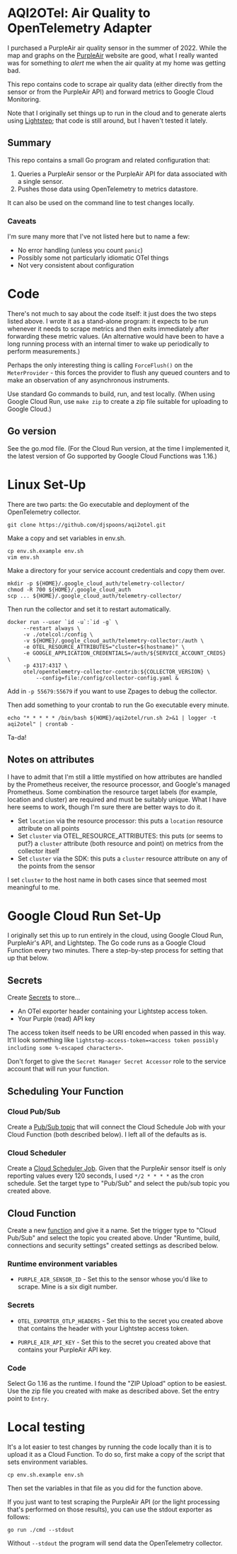 
# AQI2OTel: Air Quality to OpenTelemetry Adapter

I purchased a PurpleAir air quality sensor in the summer of 2022. While the
map and graphs on the [PurpleAir](https://purpleair.com) website are good,
what I really wanted was for something to _alert_ me when the air quality at
my home was getting bad.

This repo contains code to scrape air quality data (either directly from the
sensor or from the PurpleAir API) and forward metrics to Google Cloud
Monitoring.

Note that I originally set things up to run in the cloud and to generate
alerts using [Lightstep](https://lightstep.com); that code is still around,
but I haven't tested it lately.

## Summary

This repo contains a small Go program and related configuration that:

1. Queries a PurpleAir sensor or the PurpleAir API for data associated
   with a single sensor.
2. Pushes those data using OpenTelemetry to metrics datastore.

It can also be used on the command line to test changes locally.

### Caveats

I'm sure many more that I've not listed here but to name a few:

- No error handling (unless you count `panic`)
- Possibly some not particularly idiomatic OTel things
- Not very consistent about configuration

# Code

There's not much to say about the code itself: it just does the two steps
listed above. I wrote it as a stand-alone program: it expects to be run
whenever it needs to scrape metrics and then exits immediately after
forwarding these metric values. (An alternative would have been to have
a long running process with an internal timer to wake up periodically
to perform measurements.)

Perhaps the only interesting thing is calling `ForceFlush()` on the
`MeterProvider` - this forces the provider to flush any queued counters and
to make an observation of any asynchronous instruments.

Use standard Go commands to build, run, and test locally. (When using Google
Cloud Run, use `make zip` to create a zip file suitable for uploading to
Google Cloud.)

## Go version

See the go.mod file. (For the Cloud Run version, at the time I implemented it,
the latest version of Go supported by Google Cloud Functions was 1.16.)

# Linux Set-Up

There are two parts: the Go executable and deployment of the OpenTelemetry
collector.

    git clone https://github.com/djspoons/aqi2otel.git

Make a copy and set variables in env.sh.

    cp env.sh.example env.sh
    vim env.sh

Make a directory for your service account credentials and copy them over.

    mkdir -p ${HOME}/.google_cloud_auth/telemetry-collector/
    chmod -R 700 ${HOME}/.google_cloud_auth
    scp ... ${HOME}/.google_cloud_auth/telemetry-collector/

Then run the collector and set it to restart automatically.

    docker run --user `id -u`:`id -g` \
         --restart always \
         -v ./otelcol:/config \
         -v ${HOME}/.google_cloud_auth/telemetry-collector:/auth \
         -e OTEL_RESOURCE_ATTRIBUTES="cluster=$(hostname)" \
         -e GOOGLE_APPLICATION_CREDENTIALS=/auth/${SERVICE_ACCOUNT_CREDS} \
         -p 4317:4317 \
         otel/opentelemetry-collector-contrib:${COLLECTOR_VERSION} \
             --config=file:/config/collector-config.yaml &

Add in `-p 55679:55679` if you want to use Zpages to debug the collector.

Then add something to your crontab to run the Go executable every minute.

    echo "* * * * * /bin/bash ${HOME}/aqi2otel/run.sh 2>&1 | logger -t aqi2otel" | crontab -

Ta-da!

## Notes on attributes

I have to admit that I'm still a little mystified on how attributes are
handled by the Prometheus receiver, the resource processor, and Google's
managed Prometheus. Some combination the resource target labels (for example,
location and cluster) are required and must be suitably unique. What I have
here seems to work, though I'm sure there are better ways to do it.

* Set `location` via the resource processor: this puts a `location` resource
 attribute on all points
* Set `cluster` via OTEL_RESOURCE_ATTRIBUTES: this puts (or seems to put?) a
 `cluster` attribute (both resource and point) on metrics from the collector
 itself
* Set `cluster` via the SDK: this puts a `cluster` resource attribute on any
 of the points from the sensor

I set `cluster` to the host name in both cases since that seemed most
meaningful to me.

# Google Cloud Run Set-Up

I originally set this up to run entirely in the cloud, using Google Cloud Run,
PurpleAir's API, and Lightstep. The Go code runs as a Google Cloud Function
every two minutes. There a step-by-step process for setting that up that below.

## Secrets

Create [Secrets](https://console.cloud.google.com/security/secret-manager) to store...

- An OTel exporter header containing your Lightstep access token.
- Your Purple (read) API key

The access token itself needs to be URI encoded when passed in this way. It'll
look something like `lightstep-access-token=<access token possibly including
some %-escaped characters>`.

Don't forget to give the `Secret Manager Secret Accessor` role to the service
account that will run your function.

## Scheduling Your Function

### Cloud Pub/Sub

Create a [Pub/Sub
topic](https://console.cloud.google.com/cloudpubsub/topic/list) that will
connect the Cloud Schedule Job with your Cloud Function (both described
below). I left all of the defaults as is.

### Cloud Scheduler

Create a [Cloud Scheduler
Job](https://console.cloud.google.com/cloudscheduler). Given that the
PurpleAir sensor itself is only reporting values every 120 seconds, I used
`*/2 * * * *` as the cron schedule. Set the target type to "Pub/Sub" and
select the pub/sub topic you created above.

## Cloud Function

Create a new [function](https://console.cloud.google.com/functions) and give
it a name. Set the trigger type to "Cloud Pub/Sub" and select the topic you
created above. Under "Runtime, build, connections and security settings"
created settings as described below.

### Runtime environment variables

- `PURPLE_AIR_SENSOR_ID` - Set this to the sensor whose you'd like to
  scrape. Mine is a six digit number.

### Secrets

- `OTEL_EXPORTER_OTLP_HEADERS` - Set this to the secret you created above
  that contains the header with your Lightstep access token.

- `PURPLE_AIR_API_KEY` - Set this to the secret you created above that
  contains your PurpleAir API key.
  
### Code

Select Go 1.16 as the runtime. I found the "ZIP Upload" option to be
easiest. Use the zip file you created with make as described above. Set the
entry point to `Entry`.

# Local testing

It's a lot easier to test changes by running the code locally than it is to
upload it as a Cloud Function. To do so, first make a copy of the script that
sets environment variables.

    cp env.sh.example env.sh

Then set the variables in that file as you did for the function above.

If you just want to test scraping the PurpleAir API (or the light processing
that's performed on those results), you can use the stdout exporter as
follows:

    go run ./cmd --stdout

Without `--stdout` the program will send data the OpenTelemetry collector.
